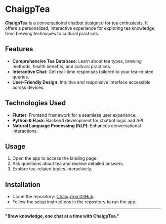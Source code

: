 # ChaigpTea

**ChaigpTea** is a conversational chatbot designed for tea enthusiasts. It offers a personalized, interactive experience for exploring tea knowledge, from brewing techniques to cultural practices.

## Features
- **Comprehensive Tea Database**: Learn about tea types, brewing methods, health benefits, and cultural practices.
- **Interactive Chat**: Get real-time responses tailored to your tea-related queries.
- **User-Friendly Design**: Intuitive and responsive interface accessible across devices.

## Technologies Used
- **Flutter**: Frontend framework for a seamless user experience.
- **Python & Flask**: Backend development for chatbot logic and API.
- **Natural Language Processing (NLP)**: Enhances conversational interactions.

## Usage
1. Open the app to access the landing page.
2. Ask questions about tea and receive detailed answers.
3. Explore tea-related topics interactively.

## Installation
- Clone the repository: [ChaigpTea GitHub](https://github.com/Yebione/chaigptea).
- Follow the setup instructions in the repository to run the app.

---

**"Brew knowledge, one chat at a time with ChaigpTea."**
